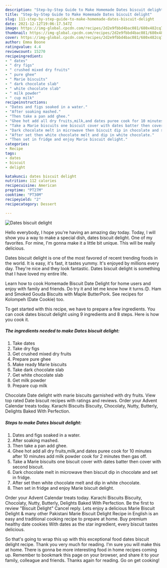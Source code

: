 ```yaml
---
description: "Step-by-Step Guide to Make Homemade Dates biscuit delight"
title: "Step-by-Step Guide to Make Homemade Dates biscuit delight"
slug: 111-step-by-step-guide-to-make-homemade-dates-biscuit-delight
date: 2021-12-12T19:06:17.547Z
image: https://img-global.cpcdn.com/recipes/2d2e9fbbd4bac081/680x482cq70/dates-biscuit-delight-recipe-main-photo.jpg
thumbnail: https://img-global.cpcdn.com/recipes/2d2e9fbbd4bac081/680x482cq70/dates-biscuit-delight-recipe-main-photo.jpg
cover: https://img-global.cpcdn.com/recipes/2d2e9fbbd4bac081/680x482cq70/dates-biscuit-delight-recipe-main-photo.jpg
author: Emma Boone
ratingvalue: 4.4
reviewcount: 15270
recipeingredient:
- " dates"
- " dry figs"
- " crushed mixed dry fruits"
- " pure ghee"
- " Marie biscuits"
- " dark chocolate slab"
- " white chocolate slab"
- " milk powder"
- " cup milk"
recipeinstructions:
- "Dates and figs soaked in a water."
- "After soaking mashed."
- "Then take a pan add ghee."
- "Ghee hot add all dry fruits,milk,and dates puree cook for 10 minutes after 10 minutes add milk powder cook for 2 minutes then gas off."
- "Take a Marie biscuits one biscuit cover with dates batter then cover with second biscuit."
- "Dark chocolate melt in microwave then biscuit dip in chocolate and set in fridge."
- "After set then white chocolate melt and dip in white chocolate."
- "Then set in fridge and enjoy Marie biscuit delight."
categories:
- Recipe
tags:
- dates
- biscuit
- delight

katakunci: dates biscuit delight 
nutrition: 112 calories
recipecuisine: American
preptime: "PT27M"
cooktime: "PT30M"
recipeyield: "2"
recipecategory: Dessert

---
```



![Dates biscuit delight](https://img-global.cpcdn.com/recipes/2d2e9fbbd4bac081/680x482cq70/dates-biscuit-delight-recipe-main-photo.jpg)

Hello everybody, I hope you're having an amazing day today. Today, I will show you a way to make a special dish, dates biscuit delight. One of my favorites. For mine, I'm gonna make it a little bit unique. This will be really delicious.

Dates biscuit delight is one of the most favored of recent trending foods in the world. It is easy, it's fast, it tastes yummy. It's enjoyed by millions every day. They're nice and they look fantastic. Dates biscuit delight is something that I have loved my entire life.

Learn how to cook Homemade Biscuit Date Delight for home users and enjoy with family and friends. Do try it and let me know how it turns.😊. Ham and Smoked Gouda Biscuits with Maple ButterPork. See recipes for Kolompeh (Date Cookie) too.


To get started with this recipe, we have to prepare a few ingredients. You can cook dates biscuit delight using 9 ingredients and 8 steps. Here is how you cook it.

<!--inarticleads1-->

##### The ingredients needed to make Dates biscuit delight:

1. Take  dates
1. Take  dry figs
1. Get  crushed mixed dry fruits
1. Prepare  pure ghee
1. Make ready  Marie biscuits
1. Take  dark chocolate slab
1. Get  white chocolate slab
1. Get  milk powder
1. Prepare  cup milk


Chocolate Date delight with marie biscuits garnished with dry fruits. View top rated Date biscuit recipes with ratings and reviews. Order your Advent Calendar treats today. Karachi Biscuits Biscuity, Chocolaty, Nutty, Butterly, Delights Baked With Perfection. 

<!--inarticleads2-->

##### Steps to make Dates biscuit delight:

1. Dates and figs soaked in a water.
1. After soaking mashed.
1. Then take a pan add ghee.
1. Ghee hot add all dry fruits,milk,and dates puree cook for 10 minutes after 10 minutes add milk powder cook for 2 minutes then gas off.
1. Take a Marie biscuits one biscuit cover with dates batter then cover with second biscuit.
1. Dark chocolate melt in microwave then biscuit dip in chocolate and set in fridge.
1. After set then white chocolate melt and dip in white chocolate.
1. Then set in fridge and enjoy Marie biscuit delight.


Order your Advent Calendar treats today. Karachi Biscuits Biscuity, Chocolaty, Nutty, Butterly, Delights Baked With Perfection. Be the first to review &#34;Biscuit Delight&#34; Cancel reply. Lets enjoy a delicious Marie Biscuit Delight &amp; many other Pakistani Marie Biscuit Delight Recipe in English is an easy and traditional cooking recipe to prepare at home. Buy premium healthy date cookies With dates as the star ingredient, every biscuit tastes delicious. 

So that's going to wrap this up with this exceptional food dates biscuit delight recipe. Thank you very much for reading. I'm sure you will make this at home. There is gonna be more interesting food in home recipes coming up. Remember to bookmark this page on your browser, and share it to your family, colleague and friends. Thanks again for reading. Go on get cooking!
